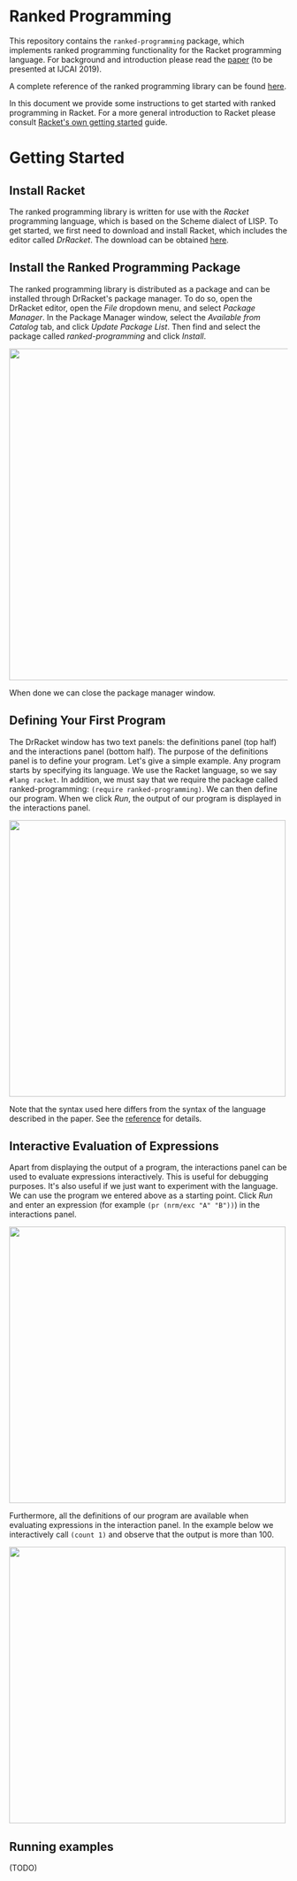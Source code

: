 # Ranked Programming

This repository contains the `ranked-programming` package, which implements ranked programming functionality for the Racket programming language. For background and introduction please read the [paper](https://github.com/tjitze/ranked-programming/blob/master/documentation/ranked_programming.pdf) (to be presented at IJCAI 2019).

A complete reference of the ranked programming library can be found [here](http://docs.racket-lang.org/ranked-programming@ranked-programming/index.html).

In this document we provide some instructions to get started with ranked programming in Racket. For a more general introduction to Racket please consult [Racket's own getting started](https://docs.racket-lang.org/getting-started/) guide.

# Getting Started

## Install Racket

The ranked programming library is written for use with the *Racket* programming language, which is based on the Scheme dialect of LISP. To get started, we first need to download and install Racket, which includes the editor called *DrRacket*. The download can be obtained [here](https://download.racket-lang.org).

## Install the Ranked Programming Package

The ranked programming library is distributed as a package and can be installed through DrRacket's package manager. To do so, open the DrRacket editor, open the *File* dropdown menu, and select *Package Manager*. In the Package Manager window, select the *Available from Catalog* tab, and click *Update Package List*. Then find and select the package called *ranked-programming* and click *Install*. 

<img src="https://github.com/tjitze/ranked-programming/blob/master/documentation/images/install_1.jpeg" width="600">

When done we can close the package manager window.

## Defining Your First Program

The DrRacket window has two text panels: the definitions panel (top half) and the interactions panel (bottom half). The purpose of the definitions panel is to define your program. Let's give a simple example. Any program starts by specifying its language. We use the Racket language, so we say `#lang racket`. In addition, we must say that we require the package called ranked-programming: `(require ranked-programming)`. We can then define our program. When we click *Run*, the output of our program is displayed in the interactions panel.

<img src="https://github.com/tjitze/ranked-programming/blob/master/documentation/images/program_1.jpeg" width="500">

Note that the syntax used here differs from the syntax of the language described in the paper. See the [reference](http://docs.racket-lang.org/ranked-programming@ranked-programming/index.html) for details.

## Interactive Evaluation of Expressions

Apart from displaying the output of a program, the interactions panel can be used to evaluate expressions interactively. This is useful for debugging purposes. It's also useful if we just want to experiment with the language. We can use the program we entered above as a starting point. Click *Run* and enter an expression (for example `(pr (nrm/exc "A" "B"))`) in the interactions panel.

<img src="https://github.com/tjitze/ranked-programming/blob/master/documentation/images/program_2.jpeg" width="500">

Furthermore, all the definitions of our program are available when evaluating expressions in the interaction panel. In the example below we interactively call `(count 1)` and observe that the output is more than 100.

<img src="https://github.com/tjitze/ranked-programming/blob/master/documentation/images/program_3.jpeg" width="500">

## Running examples

(TODO)
